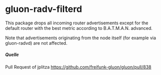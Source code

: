 gluon-radv-filterd
==================
This package drops all incoming router advertisements except for the 
default router with the best metric according to B.A.T.M.A.N. advanced.

Note that advertisements originating from the node itself (for example
via gluon-radvd) are not affected.

##### Quelle
Pull Request of jplitza 
https://github.com/freifunk-gluon/gluon/pull/838
